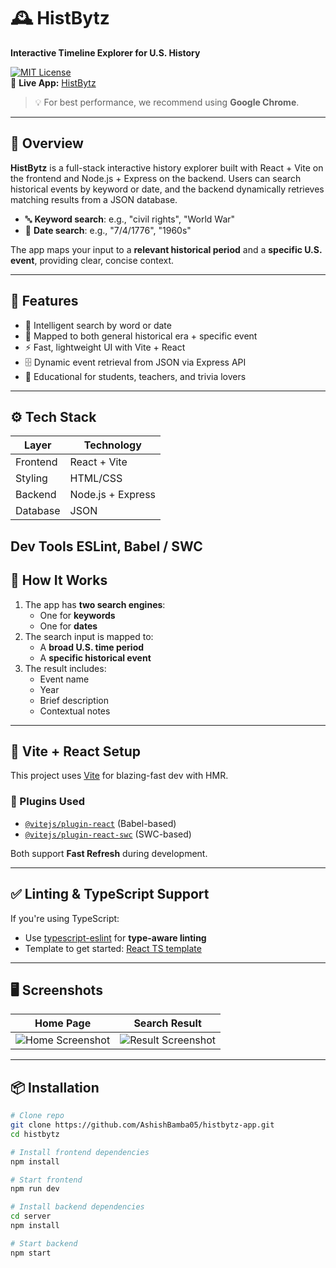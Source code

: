# 🕰️ HistBytz

**Interactive Timeline Explorer for U.S. History**

[![MIT License](https://img.shields.io/badge/License-MIT-blue.svg)](LICENSE)  
🔗 **Live App:** [HistBytz](https://ashishvbamba-histbytz.netlify.app)  
> 💡 For best performance, we recommend using **Google Chrome**.

---

## 📌 Overview

**HistBytz** is a full-stack interactive history explorer built with React + Vite on the frontend and Node.js + Express on the backend. Users can search historical events by keyword or date, and the backend dynamically retrieves matching results from a JSON database.
- 🔤 **Keyword search**: e.g., "civil rights", "World War"
- 📅 **Date search**: e.g., "7/4/1776", "1960s"

The app maps your input to a **relevant historical period** and a **specific U.S. event**, providing clear, concise context.

---

## 🎯 Features

- 🧠 Intelligent search by word or date
- 📆 Mapped to both general historical era + specific event
- ⚡ Fast, lightweight UI with Vite + React
- 🗄️ Dynamic event retrieval from JSON via Express API
- 🧭 Educational for students, teachers, and trivia lovers

---

## ⚙️ Tech Stack

| Layer        | Technology         |
|--------------|--------------------|
| Frontend     | React + Vite       |
| Styling      | HTML/CSS           |
| Backend      | Node.js + Express  |
| Database     | JSON               |



Dev Tools	ESLint, Babel / SWC
---

## 🚀 How It Works

1. The app has **two search engines**:
   - One for **keywords**
   - One for **dates**
2. The search input is mapped to:
   - A **broad U.S. time period**
   - A **specific historical event**
3. The result includes:
   - Event name
   - Year
   - Brief description
   - Contextual notes

---

## 🧩 Vite + React Setup

This project uses [Vite](https://vitejs.dev/) for blazing-fast dev with HMR.

### 🔌 Plugins Used

- [`@vitejs/plugin-react`](https://github.com/vitejs/vite-plugin-react) (Babel-based)
- [`@vitejs/plugin-react-swc`](https://github.com/vitejs/vite-plugin-react-swc) (SWC-based)

Both support **Fast Refresh** during development.

---

## ✅ Linting & TypeScript Support

If you're using TypeScript:

- Use [typescript-eslint](https://github.com/typescript-eslint/typescript-eslint) for **type-aware linting**
- Template to get started: [React TS template](https://github.com/vitejs/vite/tree/main/packages/create-vite/template-react-ts)

---

## 🖥️ Screenshots

| Home Page | Search Result |
|-----------|----------------|
| ![Home Screenshot](./prev.png) | ![Result Screenshot](./result.png) |

---

## 📦 Installation

```bash
# Clone repo
git clone https://github.com/AshishBamba05/histbytz-app.git
cd histbytz

# Install frontend dependencies
npm install

# Start frontend
npm run dev

# Install backend dependencies
cd server
npm install

# Start backend
npm start
